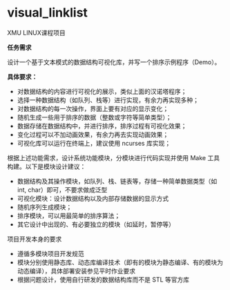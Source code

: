 # visual_linklist
XMU LINUX课程项目

**任务需求**

设计⼀个基于⽂本模式的数据结构可视化库，并写⼀个排序示例程序（Demo）。

**具体要求：**

- 对数据结构的内容进⾏可视化的展示，类似上⾯的汉诺塔程序；  
- 选择⼀种数据结构（如队列、栈等）进⾏实现，有余⼒再实现多种；  
- 对数据结构的每⼀次操作，界⾯上要有对应的显示变化；  
- 随机⽣成⼀些⽤于排序的数据（整数或字符等简单类型）；  
- 数据存储在数据结构中，并进⾏排序，排序过程有可视化效果；  
- 变化过程可以不加动画效果，有余⼒再去实现动画效果；  
- 可视化库可以运⾏在终端上，建议使⽤ ncurses 库实现；  

根据上述功能需求，设计系统功能模块，分模块进⾏代码实现并使⽤ Make ⼯具构建。以下是模块设计建议：  
- 数据结构及其操作模块，如队列、栈、链表等，存储⼀种简单数据类型（如int, char）即可，不要求做成泛型  
- 可视化模块：设计数据结构以及内部存储数据的显示⽅式  
- 随机序列⽣成模块；  
- 排序模块，可以⽤最简单的排序算法；  
- 其它设计中出现的、有必要独⽴的模块（如延时，暂停等）

项⽬开发本身的要求
- 遵循多模块项⽬开发规范
- 模块分别使⽤静态库、动态库编译技术（即有的模块为静态编译、有的模块为动态编译），具体部署安装参⻅平时作业要求
- 根据问题设计，使⽤⾃⾏研发的数据结构库⽽不是 STL 等官⽅库
